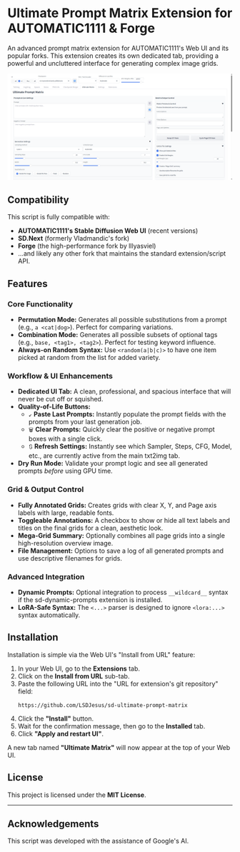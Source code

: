 # Ultimate Prompt Matrix Extension for AUTOMATIC1111 & Forge

An advanced prompt matrix extension for AUTOMATIC1111's Web UI and its popular forks. This extension creates its own dedicated tab, providing a powerful and uncluttered interface for generating complex image grids.

![UI Mockup](uimockup.png)

## Compatibility
This script is fully compatible with:
- **AUTOMATIC1111's Stable Diffusion Web UI** (recent versions)
- **SD.Next** (formerly Vladmandic's fork)
- **Forge** (the high-performance fork by lllyasviel)
- ...and likely any other fork that maintains the standard extension/script API.

## Features

### Core Functionality
- **Permutation Mode:** Generates all possible substitutions from a prompt (e.g., `a <cat|dog>`). Perfect for comparing variations.
- **Combination Mode:** Generates all possible subsets of optional tags (e.g., `base, <tag1>, <tag2>`). Perfect for testing keyword influence.
- **Always-on Random Syntax:** Use `<random(a|b|c)>` to have one item picked at random from the list for added variety.

### Workflow & UI Enhancements
- **Dedicated UI Tab:** A clean, professional, and spacious interface that will never be cut off or squished.
- **Quality-of-Life Buttons:**
    - `↙️` **Paste Last Prompts:** Instantly populate the prompt fields with the prompts from your last generation job.
    - `🗑️` **Clear Prompts:** Quickly clear the positive or negative prompt boxes with a single click.
    - `🔃` **Refresh Settings:** Instantly see which Sampler, Steps, CFG, Model, etc., are currently active from the main txt2img tab.
- **Dry Run Mode:** Validate your prompt logic and see all generated prompts *before* using GPU time.

### Grid & Output Control
- **Fully Annotated Grids:** Creates grids with clear X, Y, and Page axis labels with large, readable fonts.
- **Toggleable Annotations:** A checkbox to show or hide all text labels and titles on the final grids for a clean, aesthetic look.
- **Mega-Grid Summary:** Optionally combines all page grids into a single high-resolution overview image.
- **File Management:** Options to save a log of all generated prompts and use descriptive filenames for grids.

### Advanced Integration
- **Dynamic Prompts:** Optional integration to process `__wildcard__` syntax if the sd-dynamic-prompts extension is installed.
- **LoRA-Safe Syntax:** The `<...>` parser is designed to ignore `<lora:...>` syntax automatically.


## Installation
Installation is simple via the Web UI's "Install from URL" feature:
1.  In your Web UI, go to the **Extensions** tab.
2.  Click on the **Install from URL** sub-tab.
3.  Paste the following URL into the "URL for extension's git repository" field:
    ```
    https://github.com/LSDJesus/sd-ultimate-prompt-matrix
    ```
4.  Click the **"Install"** button.
5.  Wait for the confirmation message, then go to the **Installed** tab.
6.  Click **"Apply and restart UI"**.

A new tab named **"Ultimate Matrix"** will now appear at the top of your Web UI.

## License
This project is licensed under the **MIT License**.

---
## Acknowledgements

This script was developed with the assistance of Google's AI.